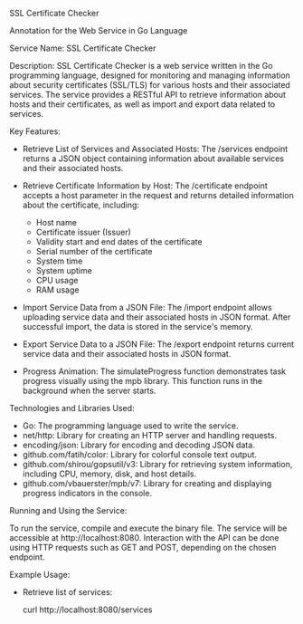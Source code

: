  SSL Certificate Checker

 Annotation for the Web Service in Go Language

 Service Name: SSL Certificate Checker

 Description:
SSL Certificate Checker is a web service written in the Go programming language, designed for monitoring and managing information about security certificates (SSL/TLS) for various hosts and their associated services. The service provides a RESTful API to retrieve information about hosts and their certificates, as well as import and export data related to services.

 Key Features:

- Retrieve List of Services and Associated Hosts:
  The /services endpoint returns a JSON object containing information about available services and their associated hosts.

- Retrieve Certificate Information by Host:
  The /certificate endpoint accepts a host parameter in the request and returns detailed information about the certificate, including:
  - Host name
  - Certificate issuer (Issuer)
  - Validity start and end dates of the certificate
  - Serial number of the certificate
  - System time
  - System uptime
  - CPU usage
  - RAM usage

- Import Service Data from a JSON File:
  The /import endpoint allows uploading service data and their associated hosts in JSON format. After successful import, the data is stored in the service's memory.

- Export Service Data to a JSON File:
  The /export endpoint returns current service data and their associated hosts in JSON format.

- Progress Animation:
  The simulateProgress function demonstrates task progress visually using the mpb library. This function runs in the background when the server starts.

 Technologies and Libraries Used:

- Go: The programming language used to write the service.
- net/http: Library for creating an HTTP server and handling requests.
- encoding/json: Library for encoding and decoding JSON data.
- github.com/fatih/color: Library for colorful console text output.
- github.com/shirou/gopsutil/v3: Library for retrieving system information, including CPU, memory, disk, and host details.
- github.com/vbauerster/mpb/v7: Library for creating and displaying progress indicators in the console.

 Running and Using the Service:

To run the service, compile and execute the binary file. The service will be accessible at http://localhost:8080. Interaction with the API can be done using HTTP requests such as GET and POST, depending on the chosen endpoint.

 Example Usage:

- Retrieve list of services:

  curl http://localhost:8080/services
